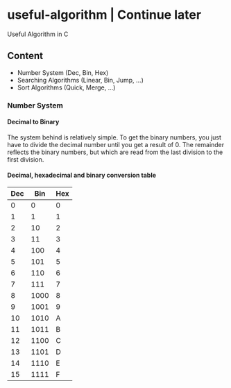 # useful-algorithm | Continue later 

Useful Algorithm in C

## Content

- Number System (Dec, Bin, Hex)
- Searching Algorithms (Linear, Bin, Jump, ...)
- Sort Algorithms (Quick, Merge, ...)

### Number System

#### Decimal to Binary

The system behind is relatively simple. 
To get the binary numbers, you just have to divide the decimal number until you get a result of 0. 
The remainder reflects the binary numbers, but which are read from the last division to the first division.

#### Decimal, hexadecimal and binary conversion table

| Dec | Bin    | Hex |
| --- | ---    | --- |
| 0   | 0      | 0   |
| 1   | 1      | 1   |
| 2   | 10     | 2   |
| 3   | 11     | 3   |
| 4   | 100    | 4   |
| 5   | 101    | 5   |
| 6   | 110    | 6   |
| 7   | 111    | 7   |
| 8   | 1000   | 8   |
| 9   | 1001   | 9   |
| 10  | 1010   | A   |
| 11  | 1011   | B   |
| 12  | 1100   | C   |
| 13  | 1101   | D   |
| 14  | 1110   | E   |
| 15  | 1111   | F   |
